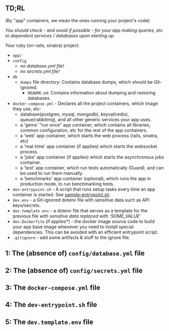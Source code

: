 ## TD;RL

(By "app" containers, we mean the ones running your project's code)

*You should check - and avoid if possible - for your app making queries, etc to dependent services / databases upon starting up.*

Your ruby (on-rails, sinatra) project:
* `app/`
* `config`
  * *no database.yml file!*
  * *no secrets.yml file!*
* `db`
  * `dumps` file directory: Contains database dumps, which should be Git-ignored.
    * `README.md`: Contains information about dumping and restoring databases.
* `docker-compose.yml` - Declares all the project containers, which image they use, etc:
  * database(postgres, mysql, mongodb), keyval(redis), queue(rabbitmq), and all other generic services your app uses.
  * a 'gems' "run once" app container, which contains all libraries, common configuration, etc for the rest of the app containers.
  * a 'web' app container, which starts the web process (rails, sinatra, etc)
  * a 'real-time' app container (if applies) which starts the websocket process.
  * a 'jobs' app container (if applies) which starts the asynchronous jobs container.
  * a 'test' app container, which run tests automatically (Guard), and can be used to run them manually.
  * a 'benchmarks' app container (optional), which runs the app in production mode, to run benchmarking tests.
* `dev-entrypoint.sh` - A script that runs setup tasks every time an app container is started. See [sample-entrypoint.sh](./sample-entrypoint.sh).
* `dev.env` - a Git-ignored dotenv file with sensitive data such as API keys/secrets.
* `dev.template.env` - a dotenv file that serves as a template for the previous file *with sensitive data replaced with 'SOME_VALUE'*
* `dev.Dockerfile` (if applies*) - the docker image source code to build your app base image whenever you need to install special dependencies. This can be avoided with an efficient entrypoint script.
* `.gitignore` - add some artifacts & stuff to the ignore file.

## 1: The (absence of) `config/database.yml` file
## 2: The (absence of) `config/secrets.yml` file
## 3: The `docker-compose.yml` file
## 4: The `dev-entrypoint.sh` file
## 5: The `dev.template.env` file
